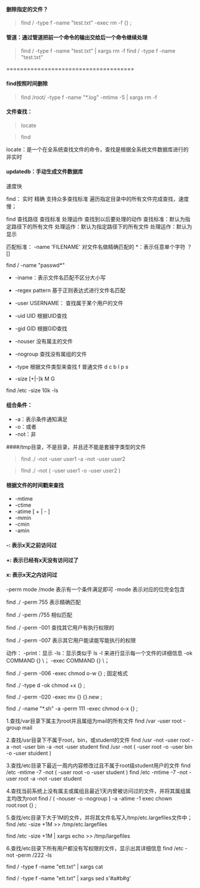 
#### 删除指定的文件？
> find / -type f -name "test.txt" -exec rm -f {} \;


#### 管道：通过管道把前一个命令的输出交给后一个命令继续处理

> find / -type f -name "test.txt" | xargs rm -f 
> find / -type f -name "test.txt"

=====================================

#### find按照时间删除

> find /root/ -type f -name "*.log" -mtime -5 | xargs rm -f  


#### 文件查找：

> locate

> find


locate：是一个在全系统查找文件的命令，查找是根据全系统文件数据库进行的
        非实时

#### updatedb：手动生成文件数据库
速度快

find：
        实时
        精确
        支持众多查找标准
        遍历指定目录中的所有文件完成查找，速度慢；

find 
查找路径  查找标准  处理运作  查找到以后要处理的动作
查找标准：默认为指定路径下的所有文件
处理运作：默认为指定路径下的所有文件
处理运作：默认为显示

匹配标准：
        -name 'FILENAME'      对文件名做精确匹配的
        *：表示任意单个字符
        ？
        []


find / -name "passwd*"

* -iname：表示文件名匹配不区分大小写
* -regex pattern   基于正则表达式进行文件名匹配

* -user USERNAME： 查找属于某个用户的文件
* -uid UID  根据UID查找
* -gid GID  根据GID查找
* -nouser     没有属主的文件
* -nogroup   查找没有属组的文件

* -type       根据文件类型来查找
    f       普通文件
    d
    c
    b
    l
    p
    s
        
* -size
    [+|-]k
    M
    G
        
find /etc -size 10k -ls


#### 组合条件：
* -a：表示条件通知满足
* -o：或者
* -not：非
            
            
####/tmp目录，不是目录，并且还不能是套接字类型的文件

> find ./ -not -user user1 -a -not -user user2

> find ./ -not \( -user user1 -o -user user2 \)


#### 根据文件的时间戳来查找
* -mtime
* -ctime
* -atime
    [ + | - ] 
* -mmin
* -cmin
* -amin       
    

            
#### -: 表示x天之前访问过
#### +: 表示已经有x天没有访问过了
#### x: 表示x天之内访问过

-perm mode
    /mode       表示有一个条件满足即可
    -mode       表示对应的位完全包含

find ./ -perm 755       表示精确匹配

find ./ -perm /755     相似匹配


        
                
find ./ -perm -001      查找其它用户有执行权限的

find ./ -perm -007      表示其它用户能读能写能执行的权限


动作：
        -print：显示
        -ls：显示类似于 ls -l 来进行显示每一个文件的详细信息
        -ok COMMAND {} \；
        -exec COMMAND {} \；

find ./ -perm -006 -exec chmod o-w {} \;            固定格式

find ./ -type d -ok chmod +x {} \;

find ./ -perm -020 -exec mv {} {}.new \;

find ./ -name "*.sh" -a -perm 111 -exec chmod o-x {} \;

1.查找/var目录下属主为root并且属组为mail的所有文件
find /var -user root -group mail

2.查找/usr目录下不属于root，bin，或student的文件
find /usr -not -user root -a -not -user bin -a -not -user student
find /usr -not \( -user root -o -user bin -o -user stuident \)

3.查找/etc目录下最近一周内内容修改过且不属于root级student用户的文件
find /etc -mtime -7 -not \( -user root -o -user student \)
find /etc -mtime -7 -not -user root -a -not -user student

4.查找当前系统上没有属主或属组且最近1天内曾被访问过的文件，并将其属组属主均改为root
find / \( -nouser -o -nogroup \) -a -atime -1 exec chown root:root {} \;

5.查找/etc目录下大于1M的文件，并将其文件名写入/tmp/etc.largefiles文件中；
find /etc -size +1M >> /tmp/etc.largefiles

find /etc -size +1M | xargs echo >> /tmp/largefiles


6.查找/etc目录下所有用户都没有写权限的文件，显示出其详细信息
find /etc -not -perm /222 -ls


find / -type f -name "ett.txt" | xargs cat

find / -type f -name "ett.txt" | xargs sed s'#a#b#g'
